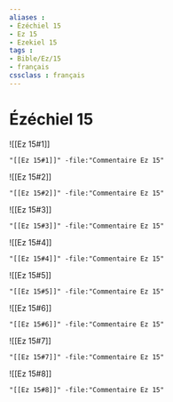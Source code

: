```yaml
---
aliases : 
- Ézéchiel 15
- Ez 15
- Ezekiel 15
tags : 
- Bible/Ez/15
- français
cssclass : français
---
```


# Ézéchiel 15

![[Ez 15#1]]

```query
"[[Ez 15#1]]" -file:"Commentaire Ez 15"
```

![[Ez 15#2]]

```query
"[[Ez 15#2]]" -file:"Commentaire Ez 15"
```

![[Ez 15#3]]

```query
"[[Ez 15#3]]" -file:"Commentaire Ez 15"
```

![[Ez 15#4]]

```query
"[[Ez 15#4]]" -file:"Commentaire Ez 15"
```

![[Ez 15#5]]

```query
"[[Ez 15#5]]" -file:"Commentaire Ez 15"
```

![[Ez 15#6]]

```query
"[[Ez 15#6]]" -file:"Commentaire Ez 15"
```

![[Ez 15#7]]

```query
"[[Ez 15#7]]" -file:"Commentaire Ez 15"
```

![[Ez 15#8]]

```query
"[[Ez 15#8]]" -file:"Commentaire Ez 15"
```


